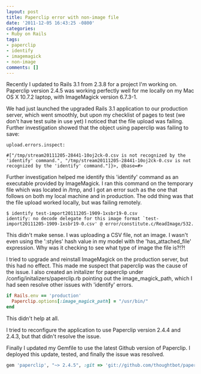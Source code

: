 ```yaml
---
layout: post
title: Paperclip error with non-image file
date: '2011-12-05 16:43:25 -0800'
categories:
- Ruby on Rails
tags:
- paperclip
- identify
- imagemagick
- non-image
comments: []
---
```

Recently I updated to Rails 3.1 from 2.3.8 for a project I'm working on. Paperclip version 2.4.5 was working perfectly well for me locally on my Mac OS X 10.7.2 laptop, with ImageMagick version 6.7.3-1.

We had just launched the upgraded Rails 3.1 application to our production server, which went smoothly, but upon my checklist of pages to test (we don't have test suite in use yet) I noticed that the file upload was failing. Further investigation showed that the object using paperclip was failing to save:

``` shell
upload.errors.inspect: 

#["/tmp/stream20111205-28441-10oj2ck-0.csv is not recognized by the 'identify' command.", "/tmp/stream20111205-28441-10oj2ck-0.csv is not recognized by the 'identify' command."]}>, @base=#>
```

Further investigation helped me identify this 'identify' command as an executable provided by ImageMagick. I ran this command on the temporary file which was located in /tmp, and I got an error such as the one that follows on both my local machine and in production. The odd thing was that the file upload worked locally, but was failing remotely.

``` shell
$ identify test-import20111205-1909-1xsbr19-0.csv 
identify: no decode delegate for this image format `test-import20111205-1909-1xsbr19-0.csv' @ error/constitute.c/ReadImage/532.
```

This didn't make sense. I was uploading a CSV file, not an image. I wasn't even using the ':styles' hash value in my model with the 'has_attached_file' expression. Why was it checking to see what type of image the file is?!?!

I tried to upgrade and reinstall ImageMagick on the production server, but this had no effect. This made me suspect that paperclip was the cause of the issue. I also created an initalizer for paperclip under /config/initalizers/paperclip.rb pointing out the image_magick_path, which I had seen resolve other issues with 'identify' errors.

``` ruby
if Rails.env == 'production'
  Paperclip.options[:image_magick_path] = "/usr/bin/"
end
```

This didn't help at all.

I tried to reconfigure the application to use Paperclip version 2.4.4 and 2.4.3, but that didn't resolve the issue.

Finally I updated my Gemfile to use the latest Github version of Paperclip. I deployed this update, tested, and finally the issue was resolved.

``` ruby
gem 'paperclip', "~> 2.4.5", :git => 'git://github.com/thoughtbot/paperclip.git'
```
